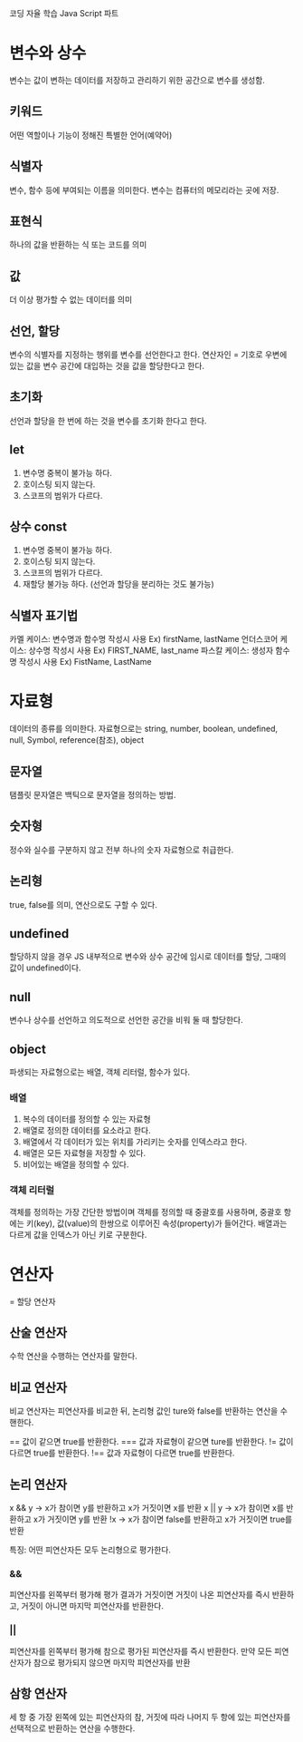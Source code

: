 코딩 자율 학습 Java Script 파트

# 변수와 상수

변수는 값이 변하는 데이터를 저장하고 관리하기 위한 공간으로 변수를 생성함.

## 키워드

어떤 역할이나 기능이 정해진 특별한 언어(예약어)

## 식별자

변수, 함수 등에 부여되는 이름을 의미한다. 변수는 컴퓨터의 메모리라는 곳에 저장.

## 표현식

하나의 값을 반환하는 식 또는 코드를 의미

## 값

더 이상 평가할 수 없는 데이터를 의미

## 선언, 할당

변수의 식별자를 지정하는 행위를 변수를 선언한다고 한다. 연산자인 = 기호로 우변에 있는 값을 변수 공간에 대입하는 것을 값을 할당한다고 한다. 

## 초기화

선언과 할당을 한 번에 하는 것을 변수를 초기화 한다고 한다. 

## let

1. 변수명 중복이 불가능 하다.
2. 호이스팅 되지 않는다.
3. 스코프의 범위가 다르다. 

## 상수 const

1. 변수명 중복이 불가능 하다.
2. 호이스팅 되지 않는다.
3. 스코프의 범위가 다르다.
4. 재할당 불가능 하다. (선언과 할당을 분리하는 것도 불가능)

## 식별자 표기법

카멜 케이스: 변수명과 함수명 작성시 사용 Ex) firstName, lastName
언더스코어 케이스: 상수명 작성시 사용 Ex) FIRST_NAME, last_name
파스칼 케이스: 생성자 함수명 작성시 사용 Ex) FistName, LastName

# 자료형

데이터의 종류를 의미한다. 자료형으로는 string, number, boolean, undefined, null, Symbol, reference(참조), object

## 문자열

탬플릿 문자열은 백틱으로 문자열을 정의하는 방법.

## 숫자형

정수와 실수를 구분하지 않고 전부 하나의 숫자 자료형으로 취급한다. 

## 논리형

true, false를 의미, 연산으로도 구할 수 있다.

## undefined

할당하지 않을 경우 JS 내부적으로 변수와 상수 공간에 임시로 데이터를 할당, 그때의 값이 undefined이다. 

## null

변수나 상수를 선언하고 의도적으로 선언한 공간을 비워 둘 때 할당한다.

## object

파생되는 자료형으로는 배열, 객체 리터럴, 함수가 있다.

### 배열

1. 복수의 데이터를 정의할 수 있는 자료형
2. 배열로 정의한 데이터를 요소라고 한다. 
3. 배열에서 각 데이터가 있는 위치를 가리키는 숫자를 인덱스라고 한다. 
4. 배열은 모든 자료형을 저장할 수 있다. 
5. 비어있는 배열을 정의할 수 있다.

### 객체 리터럴

객체를 정의하는 가장 간단한 방법이며 객체를 정의할 때 중괄호를 사용하며, 중괄호 항에는 키(key), 값(value)의 한쌍으로 이루어진 속성(property)가 들어간다. 
배열과는 다르게 값을 인덱스가 아닌 키로 구분한다. 

# 연산자

= 할당 연산자

## 산술 연산자

수학 연산을 수행하는 연산자를 말한다.

## 비교 연산자

비교 연산자는 피연산자를 비교한 뒤, 논리형 값인 ture와 false를 반환하는 연산을 수핸한다.

== 값이 같으면 true를 반환한다.
=== 값과 자료형이 같으면 ture를 반환한다.
!= 값이 다르면 true를 반환한다.
!== 값과 자료형이 다르면 true를 반환한다.

## 논리 연산자

x && y -> x가 참이면 y를 반환하고 x가 거짓이면 x를 반환
x || y -> x가 참이면 x를 반환하고 x가 거짓이면 y를 반환
!x -> x가 참이면 false를 반환하고 x가 거짓이면 true를 반환

특징: 어떤 피연산자든 모두 논리형으로 평가한다. 

### &&

피연산자를 왼쪽부터 평가해 평가 결과가 거짓이면 거짓이 나온 피연산자를 즉시 반환하고, 거짓이 아니면 마지막 피연산자를 반환한다.

### ||

피연산자를 왼쪽부터 평가해 참으로 평가된 피연산자를 즉시 반환한다. 만약 모든 피연산자가 참으로 평가되지 않으면 마지막 피연산자를 반환

## 삼항 연산자

세 항 중 가장 왼쪽에 있는 피연산자의 참, 거짓에 따라 나머지 두 항에 있는 피연산자를 선택적으로 반환하는 연산을 수행한다. 